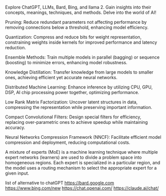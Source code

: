 Explore ChatGPT, LLMs, Bard, Bing, and llama 2. 
Gain insights into their concepts, meanings, 
techniques, and methods. Delve into the world of AI!

Pruning: 
		Reduce redundant parameters 
		not affecting performance by 
		removing connections below a 
		threshold, enhancing model efficiency.

Quantization: 
		Compress and reduce bits for 
		weight representation, constraining 
		weights inside kernels for improved 
		performance and latency reduction.

Ensemble Methods: 
		Train multiple models in 
		parallel (bagging) or sequence (boosting) 
		to minimize errors, enhancing model robustness.

Knowledge Distillation: 
		Transfer knowledge from large 
		models to smaller ones, achieving 
		efficient yet accurate neural networks.

Distributed Machine Learning: 
		Enhance inference by utilizing 
		CPU, GPU, DSP, AI chip 
		processing power together, 
		optimizing performance.

Low Rank Matrix Factorization: 
		Uncover latent structures in data, 
		compressing the representation 
		while preserving important information.

Compact Convolutional Filters: 
		Design special filters for efficiency, 
		replacing over-parametric ones to 
		achieve speedup while maintaining accuracy.

Neural Networks Compression Framework (NNCF): 
		Facilitate efficient model compression 
		and deployment, reducing computational costs.


A mixture of experts (MoE) 
		is a machine learning technique where multiple 
		expert networks (learners) are used to divide 
		a problem space into homogeneous regions. 
		Each expert is specialized in a particular region, 
		and the model uses a routing mechanism to select 
		the appropriate expert for a given input.

list of alternative to chatGPT
		https://bard.google.com
		https://www.bing.com/new 
		https://chat.openai.com/
		https://claude.ai/chat/ 	 

